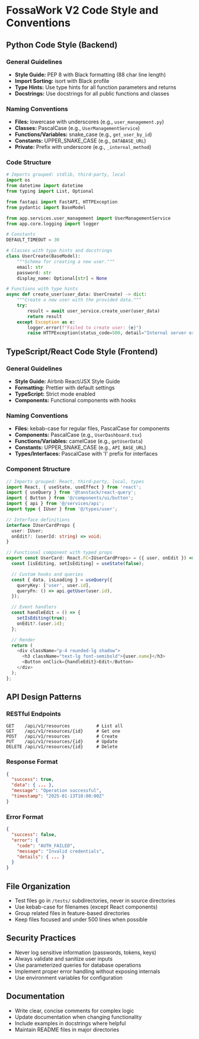 # FossaWork V2 Code Style and Conventions

## Python Code Style (Backend)

### General Guidelines
- **Style Guide:** PEP 8 with Black formatting (88 char line length)
- **Import Sorting:** isort with Black profile
- **Type Hints:** Use type hints for all function parameters and returns
- **Docstrings:** Use docstrings for all public functions and classes

### Naming Conventions
- **Files:** lowercase with underscores (e.g., `user_management.py`)
- **Classes:** PascalCase (e.g., `UserManagementService`)
- **Functions/Variables:** snake_case (e.g., `get_user_by_id`)
- **Constants:** UPPER_SNAKE_CASE (e.g., `DATABASE_URL`)
- **Private:** Prefix with underscore (e.g., `_internal_method`)

### Code Structure
```python
# Imports grouped: stdlib, third-party, local
import os
from datetime import datetime
from typing import List, Optional

from fastapi import FastAPI, HTTPException
from pydantic import BaseModel

from app.services.user_management import UserManagementService
from app.core.logging import logger

# Constants
DEFAULT_TIMEOUT = 30

# Classes with type hints and docstrings
class UserCreate(BaseModel):
    """Schema for creating a new user."""
    email: str
    password: str
    display_name: Optional[str] = None

# Functions with type hints
async def create_user(user_data: UserCreate) -> dict:
    """Create a new user with the provided data."""
    try:
        result = await user_service.create_user(user_data)
        return result
    except Exception as e:
        logger.error(f"Failed to create user: {e}")
        raise HTTPException(status_code=500, detail="Internal server error")
```

## TypeScript/React Code Style (Frontend)

### General Guidelines
- **Style Guide:** Airbnb React/JSX Style Guide
- **Formatting:** Prettier with default settings
- **TypeScript:** Strict mode enabled
- **Components:** Functional components with hooks

### Naming Conventions
- **Files:** kebab-case for regular files, PascalCase for components
- **Components:** PascalCase (e.g., `UserDashboard.tsx`)
- **Functions/Variables:** camelCase (e.g., `getUserData`)
- **Constants:** UPPER_SNAKE_CASE (e.g., `API_BASE_URL`)
- **Types/Interfaces:** PascalCase with 'I' prefix for interfaces

### Component Structure
```typescript
// Imports grouped: React, third-party, local, types
import React, { useState, useEffect } from 'react';
import { useQuery } from '@tanstack/react-query';
import { Button } from '@/components/ui/button';
import { api } from '@/services/api';
import type { IUser } from '@/types/user';

// Interface definitions
interface IUserCardProps {
  user: IUser;
  onEdit?: (userId: string) => void;
}

// Functional component with typed props
export const UserCard: React.FC<IUserCardProps> = ({ user, onEdit }) => {
  const [isEditing, setIsEditing] = useState(false);

  // Custom hooks and queries
  const { data, isLoading } = useQuery({
    queryKey: ['user', user.id],
    queryFn: () => api.getUser(user.id),
  });

  // Event handlers
  const handleEdit = () => {
    setIsEditing(true);
    onEdit?.(user.id);
  };

  // Render
  return (
    <div className="p-4 rounded-lg shadow">
      <h3 className="text-lg font-semibold">{user.name}</h3>
      <Button onClick={handleEdit}>Edit</Button>
    </div>
  );
};
```

## API Design Patterns

### RESTful Endpoints
```
GET    /api/v1/resources          # List all
GET    /api/v1/resources/{id}     # Get one
POST   /api/v1/resources          # Create
PUT    /api/v1/resources/{id}     # Update
DELETE /api/v1/resources/{id}     # Delete
```

### Response Format
```json
{
  "success": true,
  "data": { ... },
  "message": "Operation successful",
  "timestamp": "2025-01-13T10:00:00Z"
}
```

### Error Format
```json
{
  "success": false,
  "error": {
    "code": "AUTH_FAILED",
    "message": "Invalid credentials",
    "details": { ... }
  }
}
```

## File Organization
- Test files go in `/tests/` subdirectories, never in source directories
- Use kebab-case for filenames (except React components)
- Group related files in feature-based directories
- Keep files focused and under 500 lines when possible

## Security Practices
- Never log sensitive information (passwords, tokens, keys)
- Always validate and sanitize user inputs
- Use parameterized queries for database operations
- Implement proper error handling without exposing internals
- Use environment variables for configuration

## Documentation
- Write clear, concise comments for complex logic
- Update documentation when changing functionality
- Include examples in docstrings where helpful
- Maintain README files in major directories